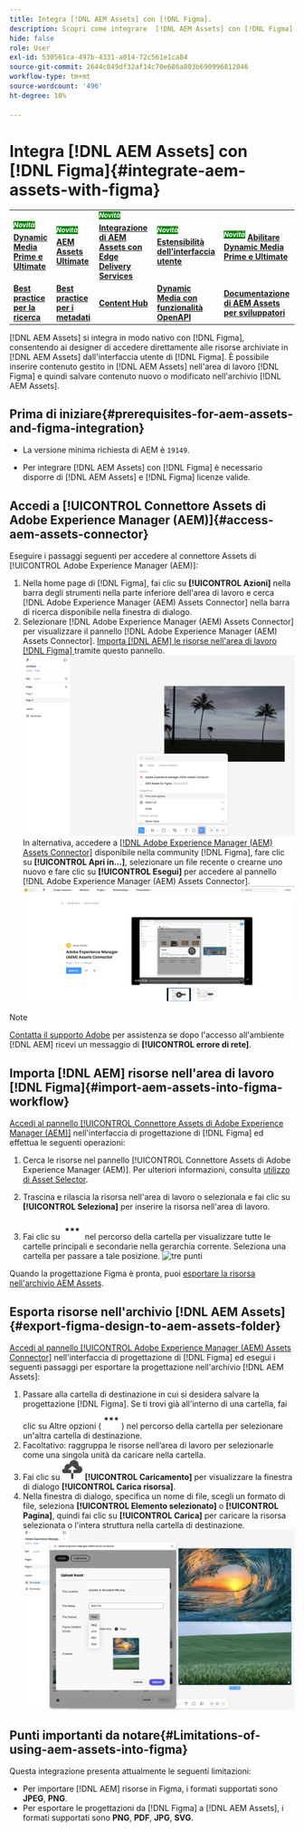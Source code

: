 ```yaml
---
title: Integra [!DNL AEM Assets] con [!DNL Figma].
description: Scopri come integrare  [!DNL AEM Assets] con [!DNL Figma] per accedere e utilizzare le risorse della tua organizzazione nel flusso di lavoro di progettazione [!DNL Figma] .
hide: false
role: User
exl-id: 530561ca-497b-4331-a014-72c561e1ca84
source-git-commit: 2644c849df32af14c70e686a803b690996812046
workflow-type: tm+mt
source-wordcount: '496'
ht-degree: 10%

---
```


# Integra [!DNL AEM Assets] con [!DNL Figma]{#integrate-aem-assets-with-figma}

<table>
    <tr>
        <td>
            <sup style= "background-color:#008000; color:#FFFFFF; font-weight:bold"><i>Novità</i></sup> <a href="/help/assets/dynamic-media/dm-prime-ultimate.md"><b>Dynamic Media Prime e Ultimate</b></a>
        </td>
        <td>
            <sup style= "background-color:#008000; color:#FFFFFF; font-weight:bold"><i>Novità</i></sup> <a href="/help/assets/assets-ultimate-overview.md"><b>AEM Assets Ultimate</b></a>
        </td>
        <td>
            <sup style= "background-color:#008000; color:#FFFFFF; font-weight:bold"><i>Novità</i></sup> <a href="/help/assets/integrate-aem-assets-edge-delivery-services.md"><b>Integrazione di AEM Assets con Edge Delivery Services</b></a>
        </td>
        <td>
            <sup style= "background-color:#008000; color:#FFFFFF; font-weight:bold"><i>Novità</i></sup> <a href="/help/assets/aem-assets-view-ui-extensibility.md"><b>Estensibilità dell’interfaccia utente</b></a>
        </td>
          <td>
            <sup style= "background-color:#008000; color:#FFFFFF; font-weight:bold"><i>Novità</i></sup> <a href="/help/assets/dynamic-media/enable-dynamic-media-prime-and-ultimate.md"><b>Abilitare Dynamic Media Prime e Ultimate</b></a>
        </td>
    </tr>
    <tr>
        <td>
            <a href="/help/assets/search-best-practices.md"><b>Best practice per la ricerca</b></a>
        </td>
        <td>
            <a href="/help/assets/metadata-best-practices.md"><b>Best practice per i metadati</b></a>
        </td>
        <td>
            <a href="/help/assets/product-overview.md"><b>Content Hub</b></a>
        </td>
        <td>
            <a href="/help/assets/dynamic-media-open-apis-overview.md"><b>Dynamic Media con funzionalità OpenAPI</b></a>
        </td>
        <td>
            <a href="https://developer.adobe.com/experience-cloud/experience-manager-apis/"><b>Documentazione di AEM Assets per sviluppatori</b></a>
        </td>
    </tr>
</table>

[!DNL AEM Assets] si integra in modo nativo con [!DNL Figma], consentendo ai designer di accedere direttamente alle risorse archiviate in [!DNL AEM Assets] dall&#39;interfaccia utente di [!DNL Figma]. È possibile inserire contenuto gestito in [!DNL AEM Assets] nell&#39;area di lavoro [!DNL Figma] e quindi salvare contenuto nuovo o modificato nell&#39;archivio [!DNL AEM Assets].

## Prima di iniziare{#prerequisites-for-aem-assets-and-figma-integration}

* La versione minima richiesta di AEM è `19149`.

* Per integrare [!DNL AEM Assets] con [!DNL Figma] è necessario disporre di [!DNL AEM Assets] e [!DNL Figma] licenze valide.

## Accedi a [!UICONTROL Connettore Assets di Adobe Experience Manager (AEM)]{#access-aem-assets-connector}

Eseguire i passaggi seguenti per accedere al connettore Assets di [!UICONTROL Adobe Experience Manager (AEM)]:

1. Nella home page di [!DNL Figma], fai clic su **[!UICONTROL Azioni]** nella barra degli strumenti nella parte inferiore dell&#39;area di lavoro e cerca [!DNL Adobe Experience Manager (AEM) Assets Connector] nella barra di ricerca disponibile nella finestra di dialogo.
1. Selezionare [!DNL Adobe Experience Manager (AEM) Assets Connector] per visualizzare il pannello [!DNL Adobe Experience Manager (AEM) Assets Connector]. [Importa [!DNL AEM] le risorse nell&#39;area di lavoro [!DNL Figma] ](#import-aem-assets-into-figma-workflow) tramite questo pannello.
   ![azioni](/help/assets/assets/actions-on-figma.png)
In alternativa, accedere a [[!DNL Adobe Experience Manager (AEM) Assets Connector]](https://www.figma.com/community/plugin/1512561378275712210/adobe-experience-manager-aem-assets-connector) disponibile nella community [!DNL Figma], fare clic su **[!UICONTROL Apri in...]**, selezionare un file recente o crearne uno nuovo e fare clic su **[!UICONTROL Esegui]** per accedere al pannello [!DNL Adobe Experience Manager (AEM) Assets Connector].
   ![plugin-page-on-figma-community](/help/assets/assets/plugin-page-on-figma-community.png)

>[!NOTE]
>
> [Contatta il supporto Adobe](https://helpx.adobe.com/it/contact.html) per assistenza se dopo l&#39;accesso all&#39;ambiente [!DNL AEM] ricevi un messaggio di **[!UICONTROL errore di rete]**.

## Importa [!DNL AEM] risorse nell&#39;area di lavoro [!DNL Figma]{#import-aem-assets-into-figma-workflow}

[Accedi al pannello [!UICONTROL Connettore Assets di Adobe Experience Manager (AEM)]](#access-aem-assets-connector) nell&#39;interfaccia di progettazione di [!DNL Figma] ed effettua le seguenti operazioni:

1. Cerca le risorse nel pannello [!UICONTROL Connettore Assets di Adobe Experience Manager (AEM)]. Per ulteriori informazioni, consulta [utilizzo di Asset Selector](https://experienceleague.adobe.com/it/docs/experience-manager-cloud-service/content/assets/manage/asset-selector/overview-asset-selector#using-asset-selector).

1. Trascina e rilascia la risorsa nell&#39;area di lavoro o selezionala e fai clic su **[!UICONTROL Seleziona]** per inserire la risorsa nell&#39;area di lavoro.

1. Fai clic su ![tre punti](/help/assets/assets/three-dots.svg) nel percorso della cartella per visualizzare tutte le cartelle principali e secondarie nella gerarchia corrente. Seleziona una cartella per passare a tale posizione.
   ![tre punti](/help/assets/assets/assets-folder-structure.png)

Quando la progettazione Figma è pronta, puoi [esportare la risorsa nell&#39;archivio AEM Assets](#export-figma-design-to-aem-assets-folder).

## Esporta risorse nell&#39;archivio [!DNL AEM Assets]{#export-figma-design-to-aem-assets-folder}

[Accedi al pannello [!UICONTROL Adobe Experience Manager (AEM) Assets Connector]](#access-aem-assets-connector) nell&#39;interfaccia di progettazione di [!DNL Figma] ed esegui i seguenti passaggi per esportare la progettazione nell&#39;archivio [!DNL AEM Assets]:

1. Passare alla cartella di destinazione in cui si desidera salvare la progettazione [!DNL Figma]. Se ti trovi già all&#39;interno di una cartella, fai clic su Altre opzioni (![tre punti](/help/assets/assets/three-dots.svg)) nel percorso della cartella per selezionare un&#39;altra cartella di destinazione.
1. Facoltativo: raggruppa le risorse nell’area di lavoro per selezionarle come una singola unità da caricare nella cartella.
1. Fai clic su ![caricamento file](/help/assets/assets/upload-icon.svg) **[!UICONTROL Caricamento]** per visualizzare la finestra di dialogo **[!UICONTROL Carica risorsa]**.
1. Nella finestra di dialogo, specifica un nome di file, scegli un formato di file, seleziona **[!UICONTROL Elemento selezionato]** o **[!UICONTROL Pagina]**, quindi fai clic su **[!UICONTROL Carica]** per caricare la risorsa selezionata o l&#39;intera struttura nella cartella di destinazione.
   ![carica progettazione figma](/help/assets/assets/upload-figma-design.png)

## Punti importanti da notare{#Limitations-of-using-aem-assets-into-figma}

Questa integrazione presenta attualmente le seguenti limitazioni:

* Per importare [!DNL AEM] risorse in Figma, i formati supportati sono **JPEG**, **PNG**.
* Per esportare le progettazioni da [!DNL Figma] a [!DNL AEM Assets], i formati supportati sono **PNG**, **PDF**, **JPG**, **SVG**.

